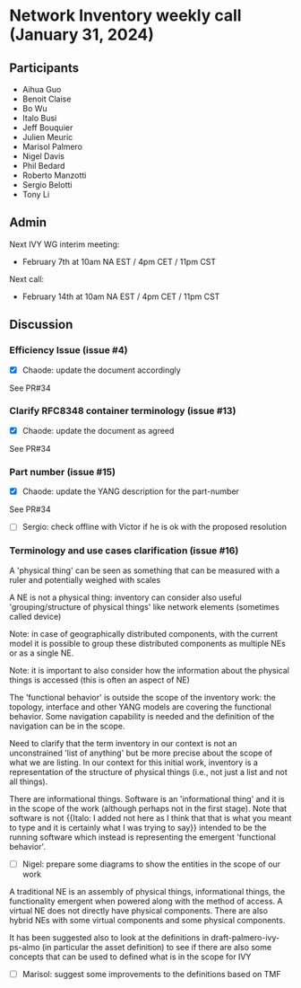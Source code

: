 # Network Inventory weekly call (January 31, 2024)

## Participants
- Aihua Guo
- Benoit Claise
- Bo Wu
- Italo Busi
- Jeff Bouquier
- Julien Meuric
- Marisol Palmero
- Nigel Davis
- Phil Bedard
- Roberto Manzotti
- Sergio Belotti
- Tony Li

## Admin

Next IVY WG interim meeting:

- February 7th at 10am NA EST / 4pm CET / 11pm CST

Next call:

- February 14th at 10am NA EST / 4pm CET / 11pm CST

## Discussion

### Efficiency Issue (issue #4)

- [x] Chaode: update the document accordingly

See PR#34

### Clarify RFC8348 container terminology (issue #13)

- [x] Chaode: update the document as agreed

See PR#34

### Part number (issue #15)

- [x] Chaode: update the YANG description for the part-number

See PR#34

- [ ] Sergio: check offline with Victor if he is ok with the proposed resolution

### Terminology and use cases clarification (issue #16)

A 'physical thing' can be seen as something that can be measured with a ruler and potentially weighed with scales

A NE is not a physical thing: inventory can consider also useful 'grouping/structure of physical things' like network elements (sometimes called device)

Note: in case of geographically distributed components, with the current model it is possible to group these distributed components as multiple NEs or as a single NE.

Note: it is important to also consider how the information about the physical things is accessed (this is often an aspect of NE)

The 'functional behavior' is outside the scope of the inventory work: the topology, interface and other YANG models are covering the functional behavior. Some navigation capability is needed and the definition of the navigation can be in the scope.

Need to clarify that the term inventory in our context is not an unconstrained 'list of anything' but be more precise about the scope of what we are listing. In our context for this initial work, inventory is a representation of the structure of physical things (i.e., not just a list and not all things).

There are informational things. Software is an 'informational thing' and it is in the scope of the work (although perhaps not in the first stage). Note that software is not {{Italo: I added not here as I think that that is what you meant to type and it is certainly what I was trying to say}} intended to be the running software which instead is representing the emergent 'functional behavior'.

- [ ] Nigel: prepare some diagrams to show the entities in the scope of our work

A traditional NE is an assembly of physical things, informational things, the functionality emergent when powered along with the method of access. A virtual NE does not directly have physical components. There are also hybrid NEs with some virtual components and some physical components.

It has been suggested also to look at the definitions in draft-palmero-ivy-ps-almo (in particular the asset definition) to see if there are also some concepts that can be used to defined what is in the scope for IVY 

- [ ] Marisol: suggest some improvements to the definitions based on TMF
